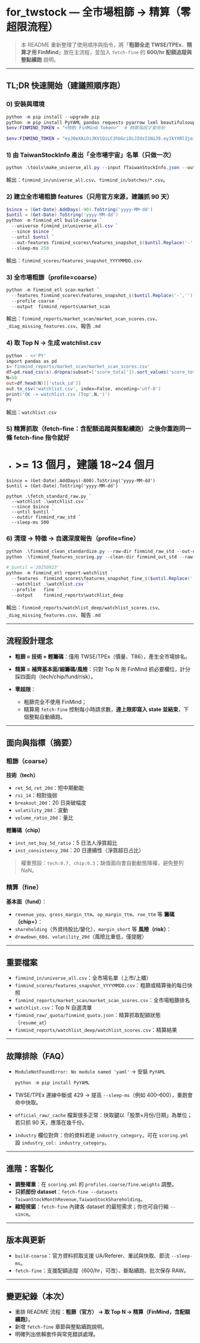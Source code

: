 # for\_twstock — 全市場粗篩 → 精算（零超限流程）

> 本 README 重新整理了使用順序與指令，將「**粗篩全走 TWSE/TPEx**、**精算才用 FinMind**」放在主流程，並加入 `fetch-fine` 的 **600/hr 配額追蹤與整點續跑** 說明。

---

## TL;DR 快速開始（建議照順序跑）

### 0) 安裝與環境

```powershell
python -m pip install --upgrade pip
python -m pip install PyYAML pandas requests pyarrow lxml beautifulsoup4 html5lib
$env:FINMIND_TOKEN = "<你的 FinMind Token>"  # 精算階段才會用到

$env:FINMIND_TOKEN = "eyJ0eXAiOiJKV1QiLCJhbGciOiJIUzI1NiJ9.eyJkYXRlIjoiMjAyNS0wOS0yMCAxNDoxNzoyMiIsInVzZXJfaWQiOiJqaW1teWh1YSIsImlwIjoiMTE4LjIzMi4xODkuODUifQ.KAa_-B7uhD39eOBLZsmX8KQn87GSt1T4eZbxA3gUdfE"
```

### 1) 由 TaiwanStockInfo 產出「全市場宇宙」名單（只做一次）

```powershell
python .\tools\make_universe_all.py --input fTaiwanStockInfo.json --out finmind_in --batch-size 200
```

輸出：`finmind_in/universe_all.csv`、`finmind_in/batches/*.csv`。

### 2) 建立全市場粗篩 features（只用官方來源，建議抓 90 天）

```powershell
$since = (Get-Date).AddDays(-90).ToString('yyyy-MM-dd')
$until = (Get-Date).ToString('yyyy-MM-dd')
python -m finmind_etl build-coarse `
  --universe finmind_in\universe_all.csv `
  --since $since `
  --until $until `
  --out-features finmind_scores\features_snapshot_$($until.Replace('-',''))`.csv `
  --sleep-ms 250
```

輸出：`finmind_scores/features_snapshot_YYYYMMDD.csv`

### 3) 全市場粗篩（profile=coarse）

```powershell
python -m finmind_etl scan-market `
  --features finmind_scores\features_snapshot_$($until.Replace('-',''))`.csv `
  --profile coarse `
  --output  finmind_reports\market_scan
```

輸出：`finmind_reports/market_scan/market_scan_scores.csv`、`_diag_missing_features.csv`、報告 `.md`

### 4) 取 Top N → 生成 watchlist.csv

```powershell
python - <<'PY'
import pandas as pd
s='finmind_reports/market_scan/market_scan_scores.csv'
df=pd.read_csv(s).dropna(subset=['score_total']).sort_values('score_total', ascending=False)
N=50
out=df.head(N)[['stock_id']]
out.to_csv('watchlist.csv', index=False, encoding='utf-8')
print('OK -> watchlist.csv (Top',N,')')
PY
```

輸出：`watchlist.csv`

### 5) 精算抓取（fetch-fine：含配額追蹤與整點續跑） 之後你重跑同一條 fetch-fine 指令就好
<!-- 
> 只抓 fine profile 需要的 **低頻重欄位**（營收、三表、外資持股、融資券…），並追蹤 600/hr。

```powershell
# 三表 TTM 建議用 2 年窗（≈ 800 天），其餘會由程式自動縮到最短需求  這些是抓單獨csv 還需整理
$since = (Get-Date).AddDays(-800).ToString('yyyy-MM-dd')
$until = (Get-Date).ToString('yyyy-MM-dd')
python -m finmind_etl fetch-fine `
  --watchlist .\watchlist.csv `
  --since $since `
  --until $until `
  --outdir finmind_raw_0924 `
  --sleep-ms 900 `
  --limit-per-hour 600 `
  --max-requests 550
```
* 達上限會寫 `finmind_raw/_quota/finmind_quota.json` -->
* # >= 13 個月，建議 18~24 個月
```
$since = (Get-Date).AddDays(-800).ToString('yyyy-MM-dd')   
$until = (Get-Date).ToString('yyyy-MM-dd')

python .\fetch_standard_raw.py `
  --watchlist .\watchlist.csv `
  --since $since `
  --until $until `
  --outdir finmind_raw_std `
  --sleep-ms 500
```

### 6) 清理 → 特徵 → 自選深度報告（profile=fine）

```powershell
python .\finmind_clean_standardize.py --raw-dir finmind_raw_std --out-dir finmind_out_std
python .\finmind_features_scoring.py --clean-dir finmind_out_std --raw-dir finmind_raw_std --out-dir finmind_scores --full-daily

# $until ='20250923'
python -m finmind_etl report-watchlist `
  --features  finmind_scores\features_snapshot_fine_$($until.Replace('-',''))`.csv `
  --watchlist .\watchlist.csv `
  --profile   fine `
  --output    finmind_reports\watchlist_deep
```

輸出：`finmind_reports/watchlist_deep/watchlist_scores.csv`、`_diag_missing_features.csv`、報告 `.md`

---

## 流程設計理念

* **粗篩 = 技術 + 輕籌碼**：僅用 TWSE/TPEx（價量、T86），產生全市場排名。
* **精算 = 補齊基本面/細籌碼/風險**：只對 Top N 用 FinMind 抓必要欄位，計分採四面向（tech/chip/fund/risk）。
* **零超限**：

  * 粗篩完全不使用 FinMind；
  * 精算用 `fetch-fine` 控制每小時請求數，**達上限即寫入 state 並結束**，下個整點自動續跑。

---

## 面向與指標（摘要）

### 粗篩（coarse）

**技術（tech）**

* `ret_5d`, `ret_20d`：短中期動能
* `rsi_14`：相對強弱
* `breakout_20d`：20 日突破幅度
* `volatility_20d`：波動
* `volume_ratio_20d`：量比

**輕籌碼（chip）**

* `inst_net_buy_5d_ratio`：5 日法人淨買超比
* `inst_consistency_20d`：20 日連續性（淨買超日占比）

> 權重預設：`tech:0.7, chip:0.3`；缺值面向會自動動態降權，避免整列 NaN。

### 精算（fine）

**基本面（fund）**：

* `revenue_yoy`、`gross_margin_ttm`、`op_margin_ttm`、`roe_ttm` 等
  **籌碼（chip+）**：
* `shareholding`（外資持股比/變化）、`margin_short` 等
  **風險（risk）**：
* `drawdown_60d`、`volatility_20d`（風險比重低，僅提醒）

---

## 重要檔案

* `finmind_in/universe_all.csv`：全市場名單（上市/上櫃）
* `finmind_scores/features_snapshot_YYYYMMDD.csv`：粗篩或精算後的每日快照
* `finmind_reports/market_scan/market_scan_scores.csv`：全市場粗篩排名
* `watchlist.csv`：Top N 自選清單
* `finmind_raw/_quota/finmind_quota.json`：精算抓取配額狀態（`resume_at`）
* `finmind_reports/watchlist_deep/watchlist_scores.csv`：精算結果

---

## 故障排除（FAQ）

* `ModuleNotFoundError: No module named 'yaml'` → 安裝 `PyYAML`

  ```powershell
  python -m pip install PyYAML
  ```
* TWSE/TPEx 連線中斷或 429 → 提高 `--sleep-ms`（例如 400–600），重跑會命中快取。
* `official_raw/_cache` 檔案很多正常：快取鍵以「股票×月份/日期」為單位；若只抓 90 天，應落在幾千份。
* `industry` 欄位對齊：你的資料若是 `industry_category`，可在 `scoring.yml` 設 `industry_col: industry_category`。

---

## 進階：客製化

* **調整權重**：在 `scoring.yml` 的 `profiles.coarse/fine.weights` 調整。
* **只抓部份 dataset**：`fetch-fine --datasets TaiwanStockMonthRevenue,TaiwanStockShareholding`。
* **縮短視窗**：`fetch-fine` 內建各 dataset 的最短需求；你也可自行縮 `--since`。

---

## 版本與更新

* `build-coarse`：官方資料抓取支援 UA/Referer、重試與快取、節流 `--sleep-ms`。
* `fetch-fine`：支援配額追蹤（600/hr，可改）、斷點續跑、批次保存 RAW。

---

## 變更紀錄（本次）

* 重排 README 流程：**粗篩（官方） → 取 Top N → 精算（FinMind，含配額續跑）**。
* 新增 `fetch-fine` 章節與整點續跑說明。
* 明確列出依賴套件與常見錯誤處理。
